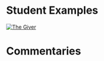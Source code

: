 # Student Examples


[![The Giver](/images/giver.jpg)](https://www.youtube.com/watch?v=Tr16t3ieApE)

# Commentaries

